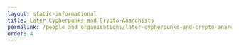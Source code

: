 ```yaml
---
layout: static-informational
title: Later Cypherpunks and Crypto-Anarchists
permalink: /people_and_organisations/later-cypherpunks-and-crypto-anarchists
order: 4
---
```

